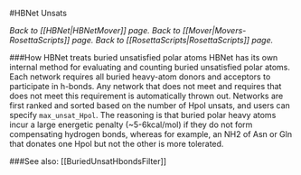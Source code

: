 #HBNet Unsats

*Back to [[HBNet|HBNetMover]] page.  Back to [[Mover|Movers-RosettaScripts]] page.  Back to [[RosettaScripts|RosettaScripts]] page.*<br>

###How HBNet treats buried unsatisfied polar atoms
HBNet has its own internal method for evaluating and counting buried unsatisfied polar atoms.  Each network requires all buried heavy-atom donors and acceptors to participate in h-bonds.  Any network that does not meet and requires that does not meet this requirement is automatically thrown out.  Networks are first ranked and sorted based on the number of Hpol unsats, and users can specify ```max_unsat_Hpol```.  The reasoning is that buried polar heavy atoms incur a large energetic penalty (~5-6kcal/mol) if they do not form compensating hydrogen bonds, whereas for example, an NH2 of Asn or Gln that donates one Hpol but not the other is more tolerated.

###See also:
[[BuriedUnsatHbondsFilter]]